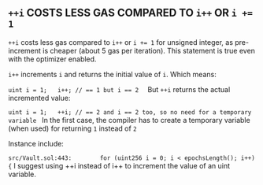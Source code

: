 ## `++i` COSTS LESS GAS COMPARED TO `i++` OR `i += 1`

`++i` costs less gas compared to `i++` or `i += 1` for unsigned integer, as pre-increment is cheaper (about 5 gas per iteration). This statement is true even with the optimizer enabled.

`i++` increments `i` and returns the initial value of `i`. Which means:

`uint i = 1;  
i++; // == 1 but i == 2  `
But `++i` returns the actual incremented value:

`uint i = 1;  
++i; // == 2 and i == 2 too, so no need for a temporary variable ` 
In the first case, the compiler has to create a temporary variable (when used) for returning `1` instead of `2`

Instance include:

`src/Vault.sol:443:        for (uint256 i = 0; i < epochsLength(); i++) {`
I suggest using ++i instead of i++ to increment the value of an uint variable.
